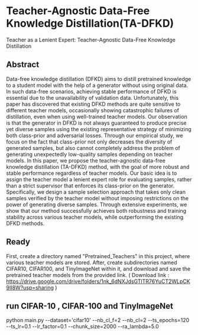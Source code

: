 # Teacher-Agnostic Data-Free Knowledge Distillation(TA-DFKD)

Teacher as a Lenient Expert: Teacher-Agnostic Data-Free Knowledge Distillation

## Abstract 
Data-free knowledge distillation (DFKD) aims to distill pretrained knowledge to a student model with the help of a generator without using original data. In such data-free scenarios, achieving stable performance of DFKD is essential due to the unavailability of validation data. Unfortunately, this paper has discovered that existing DFKD methods are quite sensitive to different teacher models, occasionally showing catastrophic failures of distillation, even when using well-trained teacher models. Our observation is that the generator in DFKD is not always guaranteed to produce precise yet diverse samples using the existing representative strategy of minimizing both class-prior and adversarial losses. Through our empirical study, we focus on the fact that class-prior not only decreases the diversity of generated samples, but also cannot completely address the problem of generating unexpectedly low-quality samples depending on teacher models. In this paper, we propose the teacher-agnostic data-free knowledge distillation (TA-DFKD) method, with the goal of more robust and stable performance regardless of teacher models. Our basic idea is to assign the teacher model a lenient expert role for evaluating samples, rather than a strict supervisor that enforces its class-prior on the generator. Specifically, we design a sample selection approach that takes only clean samples verified by the teacher model without imposing restrictions on the power of generating diverse samples. Through extensive experiments, we show that our method successfully achieves both robustness and training stability across various teacher models, while outperforming the existing DFKD methods.

## Ready 
First, create a directory named "Pretrained_Teachers" in this project, where various teacher models are stored.
After, create subdirectories named CIFAR10, CIFAR100, and TinyImageNet within it, and download and save the pretrained teacher models from the provided link.
( Download link : https://drive.google.com/drive/folders/1nk_6dNXJdsGTlTR76YuCT2WLpCK9II8W?usp=sharing )

## run CIFAR-10 , CIFAR-100 and TinyImageNet 

python main.py --dataset='cifar10' --nb_cl_f=2 --nb_cl=2 --ts_epochs=120 --ts_lr=0.1  --lr_factor=0.1 --chunk_size=2000 --ra_lambda=5.0





